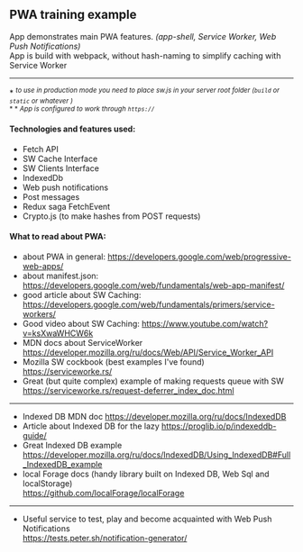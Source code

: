 ## PWA training example   

App demonstrates main PWA features. *(app-shell, Service Worker, Web Push Notifications)*  
App is build with webpack, without hash-naming to simplify caching with Service Worker

---

\* <sup>*to use in production mode you need to place sw.js in your server root folder (`build` or `static` or whatever )*  
\* \* *App is configured to work through `https://`*</sup>

#### Technologies and features  used:

- Fetch API
- SW Cache Interface
- SW Clients Interface
- IndexedDb
- Web push notifications 
- Post messages
- Redux saga FetchEvent
- Crypto.js (to make hashes from POST requests)

#### What to read about PWA:

* about PWA in general:
https://developers.google.com/web/progressive-web-apps/  
* about manifest.json:
https://developers.google.com/web/fundamentals/web-app-manifest/    
* good article about SW Caching:
https://developers.google.com/web/fundamentals/primers/service-workers/  
* Good video about SW Caching: 
https://www.youtube.com/watch?v=ksXwaWHCW6k
* MDN docs about ServiceWorker 
https://developer.mozilla.org/ru/docs/Web/API/Service_Worker_API
* Mozilla SW cockbook (best examples I've found) 
https://serviceworke.rs/
* Great (but quite complex) example of making requests queue with SW  
 https://serviceworke.rs/request-deferrer_index_doc.html 

------
* Indexed DB MDN doc https://developer.mozilla.org/ru/docs/IndexedDB  
* Article about Indexed DB for the lazy https://proglib.io/p/indexeddb-guide/
* Great Indexed DB example   
https://developer.mozilla.org/ru/docs/IndexedDB/Using_IndexedDB#Full_IndexedDB_example
* local Forage docs (handy library built on Indexed DB, Web Sql and localStorage)  
https://github.com/localForage/localForage
----
* Useful service to test, play and become acquainted with Web Push Notifications   
https://tests.peter.sh/notification-generator/

